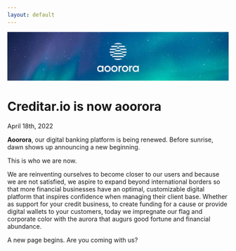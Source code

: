 ```yaml
---
layout: default
---
```


<main>
<img class="w-full" src="/images/rebrand-banner.jpg"/>
<div class="bg-skin-inverted">
<div class="py-16 mx-auto max-w-7xl px-4 sm:py-24 sm:px-6 lg:py-32">
<h1 class="text-4xl tracking-tight font-extrabold text-skin-alternate-2 sm:text-5xl md:text-6xl">
  <span class="text-skin-accented">Creditar.io is now </span>aoorora
</h1>
<p class="mt-6 pb-8">
April 18th, 2022
</p>
<p class="mt-6 mx-auto text-base text-skin-muted sm:text-lg md:mt-5 md:text-xl">
<b>Aoorora</b>, our digital banking platform is being renewed. Before sunrise, dawn shows up announcing a new beginning.
</p>
<p class="mt-3 mx-auto text-base text-skin-muted sm:text-lg md:mt-5 md:text-xl">
This is who we are now.
</p>

<p class="mt-3 mx-auto text-base text-skin-muted sm:text-lg md:mt-5 md:text-xl">
We are reinventing ourselves to become closer to our users and because we are not satisfied, we aspire to expand beyond
international borders so that more financial businesses have an optimal, customizable digital platform that inspires confidence
when managing their client base. Whether as support for your credit business, to create funding for a cause or provide digital wallets to your
customers, today we impregnate our flag and corporate color with the aurora that augurs good fortune and financial abundance.
</p>

<p class="mt-3 mx-auto text-base text-skin-muted sm:text-lg md:mt-5 md:text-xl">
A new page begins. Are you coming with us?
</p>
</div>
</div>
</main>
